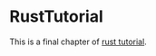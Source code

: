# RustTutorial
This is a final chapter of [rust tutorial](https://doc.rust-jp.rs/book-ja/ch20-03-graceful-shutdown-and-cleanup.html). 
